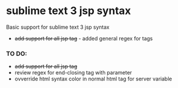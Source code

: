 # sublime text 3 jsp syntax
Basic support for sublime text 3 jsp syntax

* ~~add support for all jsp tag~~ - added general regex for tags

### TO DO:
* ~~add support for all jsp tag~~
* review regex for end-closing tag with parameter
* ovverride html syntax color in normal html tag for server variable
